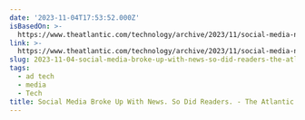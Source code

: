 ```yaml
---
date: '2023-11-04T17:53:52.000Z'
isBasedOn: >-
  https://www.theatlantic.com/technology/archive/2023/11/social-media-news-readership-decline/675890/
link: >-
  https://www.theatlantic.com/technology/archive/2023/11/social-media-news-readership-decline/675890/
slug: 2023-11-04-social-media-broke-up-with-news-so-did-readers-the-atlantic
tags:
  - ad tech
  - media
  - Tech
title: Social Media Broke Up With News. So Did Readers. - The Atlantic
---
```


